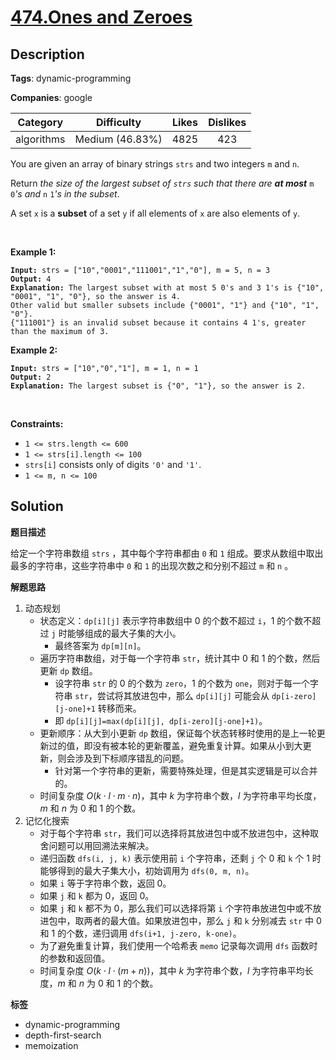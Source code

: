 # [474.Ones and Zeroes](https://leetcode.com/problems/ones-and-zeroes/description/)

## Description

**Tags**: dynamic-programming

**Companies**: google

|  Category  |   Difficulty    | Likes | Dislikes |
| :--------: | :-------------: | :---: | :------: |
| algorithms | Medium (46.83%) | 4825  |   423    |

<p>You are given an array of binary strings <code>strs</code> and two integers <code>m</code> and <code>n</code>.</p>
<p>Return <em>the size of the largest subset of <code>strs</code> such that there are <strong>at most</strong> </em><code>m</code><em> </em><code>0</code><em>&#39;s and </em><code>n</code><em> </em><code>1</code><em>&#39;s in the subset</em>.</p>
<p>A set <code>x</code> is a <strong>subset</strong> of a set <code>y</code> if all elements of <code>x</code> are also elements of <code>y</code>.</p>
<p>&nbsp;</p>
<p><strong class="example">Example 1:</strong></p>
<pre><code><strong>Input:</strong> strs = [&quot;10&quot;,&quot;0001&quot;,&quot;111001&quot;,&quot;1&quot;,&quot;0&quot;], m = 5, n = 3
<strong>Output:</strong> 4
<strong>Explanation:</strong> The largest subset with at most 5 0&#39;s and 3 1&#39;s is {&quot;10&quot;, &quot;0001&quot;, &quot;1&quot;, &quot;0&quot;}, so the answer is 4.
Other valid but smaller subsets include {&quot;0001&quot;, &quot;1&quot;} and {&quot;10&quot;, &quot;1&quot;, &quot;0&quot;}.
{&quot;111001&quot;} is an invalid subset because it contains 4 1&#39;s, greater than the maximum of 3.</code></pre>
<p><strong class="example">Example 2:</strong></p>
<pre><code><strong>Input:</strong> strs = [&quot;10&quot;,&quot;0&quot;,&quot;1&quot;], m = 1, n = 1
<strong>Output:</strong> 2
<b>Explanation:</b> The largest subset is {&quot;0&quot;, &quot;1&quot;}, so the answer is 2.</code></pre>
<p>&nbsp;</p>
<p><strong>Constraints:</strong></p>
<ul>
  <li><code>1 &lt;= strs.length &lt;= 600</code></li>
  <li><code>1 &lt;= strs[i].length &lt;= 100</code></li>
  <li><code>strs[i]</code> consists only of digits <code>&#39;0&#39;</code> and <code>&#39;1&#39;</code>.</li>
  <li><code>1 &lt;= m, n &lt;= 100</code></li>
</ul>

## Solution

**题目描述**

给定一个字符串数组 `strs` ，其中每个字符串都由 `0` 和 `1` 组成。要求从数组中取出最多的字符串，这些字符串中 `0` 和 `1` 的出现次数之和分别不超过 `m` 和 `n` 。

**解题思路**

1. 动态规划
   - 状态定义：`dp[i][j]` 表示字符串数组中 0 的个数不超过 `i`，1 的个数不超过 `j` 时能够组成的最大子集的大小。
     - 最终答案为 `dp[m][n]`。
   - 遍历字符串数组，对于每一个字符串 `str`，统计其中 0 和 1 的个数，然后更新 `dp` 数组。
     - 设字符串 `str` 的 0 的个数为 `zero`，1 的个数为 `one`，则对于每一个字符串 `str`，尝试将其放进包中，那么 `dp[i][j]` 可能会从 `dp[i-zero][j-one]+1` 转移而来。
     - 即 `dp[i][j]=max(dp[i][j], dp[i-zero][j-one]+1)`。
   - 更新顺序：从大到小更新 `dp` 数组，保证每个状态转移时使用的是上一轮更新过的值，即没有被本轮的更新覆盖，避免重复计算。如果从小到大更新，则会涉及到下标顺序错乱的问题。
     - 针对第一个字符串的更新，需要特殊处理，但是其实逻辑是可以合并的。
   - 时间复杂度 $O(k \cdot l \cdot m \cdot n)$，其中 $k$ 为字符串个数，$l$ 为字符串平均长度，$m$ 和 $n$ 为 0 和 1 的个数。
2. 记忆化搜索
   - 对于每个字符串 `str`，我们可以选择将其放进包中或不放进包中，这种取舍问题可以用回溯法来解决。
   - 递归函数 `dfs(i, j, k)` 表示使用前 `i` 个字符串，还剩 `j` 个 0 和 `k` 个 1 时能够得到的最大子集大小，初始调用为 `dfs(0, m, n)`。
   - 如果 `i` 等于字符串个数，返回 0。
   - 如果 `j` 和 `k` 都为 0，返回 0。
   - 如果 `j` 和 `k` 都不为 0，那么我们可以选择将第 `i` 个字符串放进包中或不放进包中，取两者的最大值。如果放进包中，那么 `j` 和 `k` 分别减去 `str` 中 0 和 1 的个数，递归调用 `dfs(i+1, j-zero, k-one)`。
   - 为了避免重复计算，我们使用一个哈希表 `memo` 记录每次调用 `dfs` 函数时的参数和返回值。
   - 时间复杂度 $O(k \cdot l \cdot (m+n))$，其中 $k$ 为字符串个数，$l$ 为字符串平均长度，$m$ 和 $n$ 为 0 和 1 的个数。

**标签**

- dynamic-programming
- depth-first-search
- memoization
